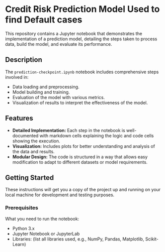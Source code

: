 # Credit Risk Prediction Model Used to find Default cases

This repository contains a Jupyter notebook that demonstrates the implementation of a prediction model, detailing the steps taken to process data, build the model, and evaluate its performance.

## Description

The `prediction-checkpoint.ipynb` notebook includes comprehensive steps involved in:
- Data loading and preprocessing.
- Model building and training.
- Evaluation of the model with various metrics.
- Visualization of results to interpret the effectiveness of the model.

## Features

- **Detailed Implementation:** Each step in the notebook is well-documented with markdown cells explaining the logic and code cells showing the execution.
- **Visualization:** Includes plots for better understanding and analysis of the data and results.
- **Modular Design:** The code is structured in a way that allows easy modification to adapt to different datasets or model requirements.

## Getting Started

These instructions will get you a copy of the project up and running on your local machine for development and testing purposes.

### Prerequisites

What you need to run the notebook:

- Python 3.x
- Jupyter Notebook or JupyterLab
- Libraries: (list all libraries used, e.g., NumPy, Pandas, Matplotlib, Scikit-Learn)
